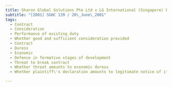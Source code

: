 ```yaml
---
title: Sharon Global Solutions Pte Ltd v LG International (Singapore) Pte Ltd 
subtitle: "[2001] SGHC 139 / 20\_June\_2001"
tags:
  - Contract
  - Consideration
  - Performance of existing duty
  - Whether good and sufficient consideration provided
  - Contract
  - Duress
  - Economic
  - Defence in formative stages of development
  - Threat to break contract
  - Whether threat amounts to economic duress
  - Whether plaintiff\'s declaration amounts to legitimate notice of its inability to perform or an illegitimate threat

---
```


